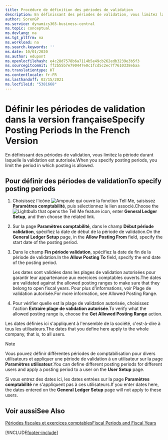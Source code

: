 ```yaml
---
title: Procédure de définition des périodes de validation
description: En définissant des périodes de validation, vous limitez la période durant laquelle la validation est autorisée.
author: SorenGP
ms.service: dynamics365-business-central
ms.topic: conceptual
ms.devlang: na
ms.tgt_pltfrm: na
ms.workload: na
ms.search.keywords: ''
ms.date: 10/01/2020
ms.author: edupont
ms.openlocfilehash: e4c28d7578b6a7114b5e49cb262edb3239e3b5f3
ms.sourcegitcommit: ff2b55b7e790447e0c1fcd5c2ec7f7610338ebaa
ms.translationtype: HT
ms.contentlocale: fr-FR
ms.lasthandoff: 02/15/2021
ms.locfileid: "5381668"
---
```

# <a name="specify-posting-periods-in-the-french-version"></a><span data-ttu-id="f1c83-103">Définir les périodes de validation dans la version française</span><span class="sxs-lookup"><span data-stu-id="f1c83-103">Specify Posting Periods In the French Version</span></span>

<span data-ttu-id="f1c83-104">En définissant des périodes de validation, vous limitez la période durant laquelle la validation est autorisée.</span><span class="sxs-lookup"><span data-stu-id="f1c83-104">When you specify posting periods, you limit the period in which posting is allowed.</span></span>  

## <a name="to-specify-posting-periods"></a><span data-ttu-id="f1c83-105">Pour définir des périodes de validation</span><span class="sxs-lookup"><span data-stu-id="f1c83-105">To specify posting periods</span></span>  

1. <span data-ttu-id="f1c83-106">Choisissez l'icône ![Ampoule qui ouvre la fonction Tell Me](../../media/ui-search/search_small.png "Dites-moi ce que vous voulez faire"), saisissez **Paramètres comptabilité**, puis sélectionnez le lien associé.</span><span class="sxs-lookup"><span data-stu-id="f1c83-106">Choose the ![Lightbulb that opens the Tell Me feature](../../media/ui-search/search_small.png "Tell me what you want to do") icon, enter **General Ledger Setup**, and then choose the related link.</span></span>  
2. <span data-ttu-id="f1c83-107">Sur la page **Paramètres comptabilité**, dans le champ **Début période validation**, spécifiez la date de début de la période de validation.</span><span class="sxs-lookup"><span data-stu-id="f1c83-107">On the **General Ledger Setup** page, in the **Allow Posting From** field, specify the start date of the posting period.</span></span>  
3. <span data-ttu-id="f1c83-108">Dans le champ **Fin période validation**, spécifiez la date de fin de la période de validation.</span><span class="sxs-lookup"><span data-stu-id="f1c83-108">In the **Allow Posting To** field, specify the end date of the posting period.</span></span>  

    <span data-ttu-id="f1c83-109">Les dates sont validées dans les plages de validation autorisées pour garantir leur appartenance aux exercices comptables ouverts.</span><span class="sxs-lookup"><span data-stu-id="f1c83-109">The dates are validated against the allowed posting ranges to make sure that they belong to open fiscal years.</span></span> <span data-ttu-id="f1c83-110">Pour plus d'informations, voir Plage de validation autorisée.</span><span class="sxs-lookup"><span data-stu-id="f1c83-110">For more information, see Allowed Posting Range.</span></span>  

4. <span data-ttu-id="f1c83-111">Pour vérifier quelle est la plage de validation autorisée, choisissez l'action **Extraire plage de validation autorisée**.</span><span class="sxs-lookup"><span data-stu-id="f1c83-111">To verify what the allowed posting range is, choose the **Get Allowed Posting Range** action.</span></span>  

<span data-ttu-id="f1c83-112">Les dates définies ici s'appliquent à l'ensemble de la société, c'est-à-dire à tous les utilisateurs.</span><span class="sxs-lookup"><span data-stu-id="f1c83-112">The dates that you define here apply to the whole company, that is, to all users.</span></span>  

> [!NOTE]  
> <span data-ttu-id="f1c83-113">Vous pouvez définir différentes périodes de comptabilisation pour divers utilisateurs et appliquer une période de validation à un utilisateur sur la page **Paramètres utilisateur**.</span><span class="sxs-lookup"><span data-stu-id="f1c83-113">You can define different posting periods for different users and apply a posting period to a user on the **User Setup** page.</span></span>

<span data-ttu-id="f1c83-114">Si vous entrez des dates ici, les dates entrées sur la page **Paramètres comptabilité** ne s'appliquent pas à ces utilisateurs.</span><span class="sxs-lookup"><span data-stu-id="f1c83-114">If you enter dates here, the dates entered on the **General Ledger Setup** page will not apply to these users.</span></span>  

## <a name="see-also"></a><span data-ttu-id="f1c83-115">Voir aussi</span><span class="sxs-lookup"><span data-stu-id="f1c83-115">See Also</span></span>

[<span data-ttu-id="f1c83-116">Périodes fiscales et exercices comptables</span><span class="sxs-lookup"><span data-stu-id="f1c83-116">Fiscal Periods and Fiscal Years</span></span>](fiscal-periods-and-fiscal-years.md)


[!INCLUDE[footer-include](../../includes/footer-banner.md)]